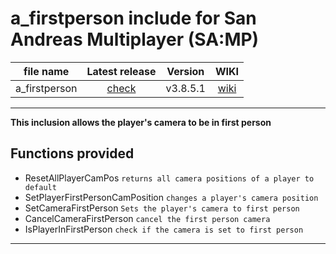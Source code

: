 # a_firstperson include for San Andreas Multiplayer (SA:MP)

| file name | Latest release | Version | WIKI |
| :---: | :---: | :---: | :---: |
| a_firstperson | [check](https://github.com/Y-Hypezin/include-a_firstperson.inc/releases/tag/a_first_person-v3.8.5.1) | v3.8.5.1 | [wiki](https://github.com/Y-Hypezin/include-a_firstperson.inc/wiki) |

-------------------------------------------------

**This inclusion allows the player's camera to be in first person**

**Functions provided**
-----------------------------------

 - ResetAllPlayerCamPos `returns all camera positions of a player to default`
 - SetPlayerFirstPersonCamPosition `changes a player's camera position`
 - SetCameraFirstPerson `Sets the player's camera to first person`
 - CancelCameraFirstPerson `cancel the first person camera`
 - IsPlayerInFirstPerson `check if the camera is set to first person`

-----------------------------------

